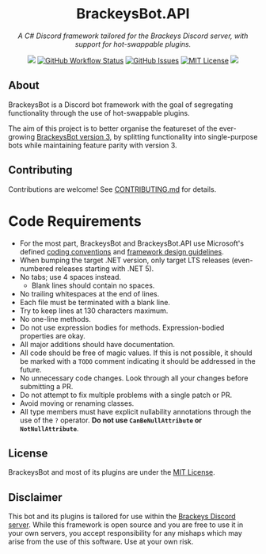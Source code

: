 <h1 align="center">BrackeysBot.API</h1>
<p align="center"><i>A C# Discord framework tailored for the Brackeys Discord server, with support for hot-swappable plugins.</i></p>
<p align="center">
<a href="https://github.com/BrackeysBot/BrackeysBot.API/releases"><img src="https://img.shields.io/github/v/release/BrackeysBot/BrackeysBot?include_prereleases"></a>
<a href="https://github.com/BrackeysBot/BrackeysBot.API/actions?query=workflow%3A%22.NET%22"><img src="https://img.shields.io/github/workflow/status/BrackeysBot/BrackeysBot.API/.NET" alt="GitHub Workflow Status" title="GitHub Workflow Status"></a>
<a href="https://github.com/BrackeysBot/BrackeysBot.API/issues"><img src="https://img.shields.io/github/issues/BrackeysBot/BrackeysBot" alt="GitHub Issues" title="GitHub Issues"></a>
<a href="https://github.com/BrackeysBot/BrackeysBot.API/blob/main/LICENSE.md"><img src="https://img.shields.io/github/license/BrackeysBot/BrackeysBot" alt="MIT License" title="MIT License"></a>
<a href="https://discord.gg/brackeys"><img src="https://discordapp.com/api/guilds/243005537342586880/widget.png?style=shield"></a>
</p>

## About
BrackeysBot is a Discord bot framework with the goal of segregating functionality through the use of hot-swappable plugins.

The aim of this project is to better organise the featureset of the ever-growing [BrackeysBot version 3](https://github.com/yiliansource/brackeys-bot/), by splitting functionality into single-purpose bots while maintaining feature parity with version 3.

## Contributing
Contributions are welcome! See [CONTRIBUTING.md](CONTRIBUTING.md) for details.

# Code Requirements
* For the most part, BrackeysBot and BrackeysBot.API use Microsoft's defined [coding conventions](https://docs.microsoft.com/en-us/dotnet/csharp/fundamentals/coding-style/coding-conventions) and [framework design guidelines](https://docs.microsoft.com/en-us/dotnet/standard/design-guidelines/).
* When bumping the target .NET version, only target LTS releases (even-numbered releases starting with .NET 5).
* No tabs; use 4 spaces instead.
    * Blank lines should contain no spaces.
* No trailing whitespaces at the end of lines.
* Each file must be terminated with a blank line.
* Try to keep lines at 130 characters maximum.
* No one-line methods.
* Do not use expression bodies for methods. Expression-bodied properties are okay.
* All major additions should have documentation.
* All code should be free of magic values. If this is not possible, it should be marked with a `TODO` comment indicating it should be addressed in the future.
* No unnecessary code changes. Look through all your changes before submitting a PR.
* Do not attempt to fix multiple problems with a single patch or PR.
* Avoid moving or renaming classes.
* All type members must have explicit nullability annotations through the use of the `?` operator. **Do not use `CanBeNullAttribute` or `NotNullAttribute`**.

## License
BrackeysBot and most of its plugins are under the [MIT License](LICENSE.md).

## Disclaimer
This bot and its plugins is tailored for use within the [Brackeys Discord server](https://discord.gg/brackeys). While this framework is open source and you are free to use it in your own servers, you accept responsibility for any mishaps which may arise from the use of this software. Use at your own risk.
